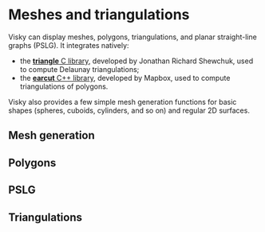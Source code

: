 # Meshes and triangulations

Visky can display meshes, polygons, triangulations, and planar straight-line graphs (PSLG). It integrates natively:

* the [**triangle** C library](https://www.cs.cmu.edu/~quake/triangle.html), developed by Jonathan Richard Shewchuk, used to compute Delaunay triangulations;
* the [**earcut** C++ library](https://github.com/mapbox/earcut.hpp), developed by Mapbox, used to compute triangulations of polygons.

Visky also provides a few simple mesh generation functions for basic shapes (spheres, cuboids, cylinders, and so on) and regular 2D surfaces.

## Mesh generation

## Polygons

## PSLG

## Triangulations
